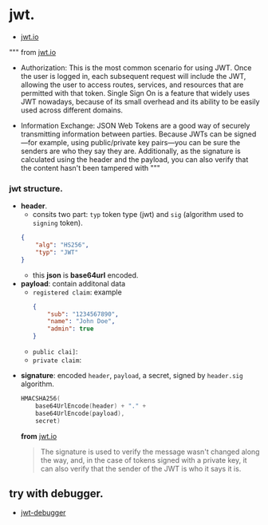 
# jwt.

- [jwt.io](https://jwt.io)

""" from [jwt.io](https://jwt.io)
- Authorization:
  This is the most common scenario for using JWT. Once the user is logged in, each subsequent request will include the  JWT, allowing the user to access routes, services, and resources that are permitted with that token. Single Sign On is a  feature that widely uses JWT nowadays, because of its small overhead and its ability to be easily used across different domains.

- Information Exchange: JSON Web Tokens are a good way of securely transmitting information between parties. Because JWTs   can be signed—for example, using public/private key pairs—you can be sure the senders are who they say they are. Additionally, as the signature is calculated using the header and the payload, you can also verify that the content hasn't been tampered with
"""

### jwt structure.

+ **header**.
  - consits two part: `typ` token type (jwt) and `sig` (algorithm used to `signing` token).
  ``` json
  {
      "alg": "HS256",
      "typ": "JWT"
  }
  ```
  - this **json** is **base64url** encoded.
+ **payload**: contain additonal data
  - `registered claim`: example
    ``` json
    {
        "sub": "1234567890",
        "name": "John Doe",
        "admin": true
    }
    ```
  - `public clai]`:
  - `private claim`:
- **signature**: encoded `header`, `payload`, a secret, signed by `header.sig` algorithm.
  ``` C
  HMACSHA256(
      base64UrlEncode(header) + "." +
      base64UrlEncode(payload),
      secret)
  ```
  **from** [jwt.io](https://jwt.io)
  > The signature is used to verify the message wasn't changed along the way,
  > and, in the case of tokens signed with a private key,
  > it can also verify that the sender of the JWT is who it says it is.

## try with debugger.

- [jwt-debugger](https://jwt.io/#debugger-io)
